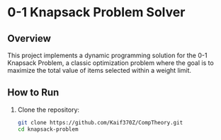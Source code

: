 # 0-1 Knapsack Problem Solver

## Overview
This project implements a dynamic programming solution for the 0-1 Knapsack Problem, a classic optimization problem where the goal is to maximize the total value of items selected within a weight limit.

## How to Run
1. Clone the repository:
   ```bash
   git clone https://github.com/Kaif370Z/CompTheory.git
   cd knapsack-problem